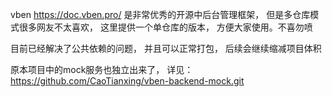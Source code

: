 
vben https://doc.vben.pro/ 是非常优秀的开源中后台管理框架， 但是多仓库模式很多网友不太喜欢， 这里提供一个单仓库的版本， 方便大家使用。不喜勿喷

目前已经解决了公共依赖的问题， 并且可以正常打包， 后续会继续缩减项目体积

原本项目中的mock服务也独立出来了， 详见： https://github.com/CaoTianxing/vben-backend-mock.git
